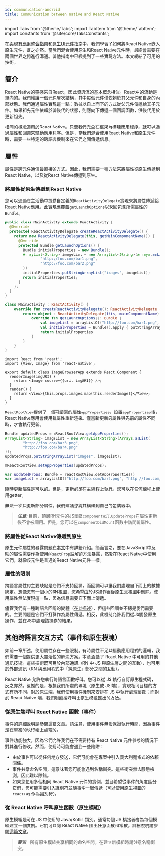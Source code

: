 ```yaml
---
id: communication-android
title: Communication between native and React Native
---
```


import Tabs from '@theme/Tabs'; import TabItem from '@theme/TabItem'; import constants from '@site/core/TabsConstants';

在[與現有應用整合指南](integration-with-existing-apps)和[原生UI元件指南](native-components-android)中，我們學習了如何將React Native嵌入原生元件，反之亦然。當我們混合使用原生和React Native元件時，最終會需要在兩個世界之間進行溝通。其他指南中已經提到了一些實現方法。本文總結了可用的技術。

## 簡介

React Native的靈感來自React，因此資訊流的基本概念相似。React中的流動是單向的。我們維護一個元件層次結構，其中每個元件僅依賴於其父元件和自身的內部狀態。我們通過屬性實現這一點：數據以自上而下的方式從父元件傳遞給其子元件。如果祖先元件依賴於其後代的狀態，則應向下傳遞一個回調函數，供後代用於更新祖先。

相同的概念適用於React Native。只要我們完全在框架內構建應用程序，就可以通過屬性和回調來驅動應用程序。但是，當我們混合使用React Native和原生元件時，需要一些特定的跨語言機制來在它們之間傳遞信息。

## 屬性

屬性是跨元件通信最直接的方式。因此，我們需要一種方法來將屬性從原生傳遞到React Native，以及從React Native傳遞到原生。

### 將屬性從原生傳遞到React Native

您可以通過在主活動中提供自定義的`ReactActivityDelegate`實現來將屬性傳遞給React Native應用。此實現應覆蓋`getLaunchOptions`以返回包含所需屬性的`Bundle`。

<Tabs groupId="android-language" queryString defaultValue={constants.defaultAndroidLanguage} values={constants.androidLanguages}>

<TabItem value="java">

```java
public class MainActivity extends ReactActivity {
  @Override
  protected ReactActivityDelegate createReactActivityDelegate() {
    return new ReactActivityDelegate(this, getMainComponentName()) {
      @Override
      protected Bundle getLaunchOptions() {
        Bundle initialProperties = new Bundle();
        ArrayList<String> imageList = new ArrayList<String>(Arrays.asList(
                "http://foo.com/bar1.png",
                "http://foo.com/bar2.png"
        ));
        initialProperties.putStringArrayList("images", imageList);
        return initialProperties;
      }
    };
  }
}
```

</TabItem>

<TabItem value="kotlin">

```kotlin
class MainActivity : ReactActivity() {
    override fun createReactActivityDelegate(): ReactActivityDelegate {
        return object : ReactActivityDelegate(this, mainComponentName) {
            override fun getLaunchOptions(): Bundle {
                val imageList = arrayListOf("http://foo.com/bar1.png", "http://foo.com/bar2.png")
                val initialProperties = Bundle().apply { putStringArrayList("images", imageList) }
                return initialProperties
            }
        }
    }
}
```

</TabItem>
</Tabs>

```tsx
import React from 'react';
import {View, Image} from 'react-native';

export default class ImageBrowserApp extends React.Component {
  renderImage(imgURI) {
    return <Image source={{uri: imgURI}} />;
  }
  render() {
    return <View>{this.props.images.map(this.renderImage)}</View>;
  }
}
```

`ReactRootView`提供了一個可讀寫的屬性`appProperties`。設置`appProperties`後，React Native應用會使用新屬性重新渲染。僅當新更新的屬性與先前的屬性不同時，才會執行更新。

<Tabs groupId="android-language" queryString defaultValue={constants.defaultAndroidLanguage} values={constants.androidLanguages}>

<TabItem value="java">

```java
Bundle updatedProps = mReactRootView.getAppProperties();
ArrayList<String> imageList = new ArrayList<String>(Arrays.asList(
        "http://foo.com/bar3.png",
        "http://foo.com/bar4.png"
));
updatedProps.putStringArrayList("images", imageList);

mReactRootView.setAppProperties(updatedProps);
```

</TabItem>

<TabItem value="kotlin">

```kotlin
var updatedProps: Bundle = reactRootView.getAppProperties()
var imageList = arrayListOf("http://foo.com/bar3.png", "http://foo.com/bar4.png")
```

</TabItem>

</Tabs>

隨時更新屬性是可以的。但是，更新必須在主線程上執行。您可以在任何線程上使用getter。

無法一次只更新部分屬性。我們建議您將其構建到自己的包裝器中。

> **_注意:_** 目前，頂層RN元件的JS函數`componentWillUpdateProps`在屬性更新後不會被調用。但是，您可以在`componentDidMount`函數中訪問新屬性。

### 將屬性從React Native傳遞到原生

原生元件屬性的暴露問題在[本文](native-components-android#3-expose-view-property-setters-using-reactprop-or-reactpropgroup-annotation)中有詳細介紹。簡而言之，要在JavaScript中反映的屬性需要作為使用`@ReactProp`註解的方法暴露，然後在React Native中使用它們，就像該元件是普通的React Native元件一樣。

### 屬性的限制

跨語言屬性的主要缺點是它們不支持回調，而回調可以讓我們處理自下而上的數據綁定。想像您有一個小的RN視圖，您希望由於JS操作而從原生父視圖中刪除。使用屬性無法實現這一點，因為信息需要自下而上傳遞。

儘管我們有一種跨語言回調的變體（[在此描述](native-modules-android#callbacks)），但這些回調並不總是我們需要的。主要問題是它們不打算作為屬性傳遞。相反，此機制允許我們從JS觸發原生操作，並在JS中處理該操作的結果。

## 其他跨語言交互方式（事件和原生模塊）

如前一章所述，使用屬性存在一些限制。有時屬性不足以驅動應用程式的邏輯，我們需要一個提供更大靈活性的解決方案。本章涵蓋了 React Native 中可用的其他通訊技術。這些技術既可用於內部通訊（RN 中 JS 與原生層之間的互動），也可用於外部通訊（RN 與應用程式中「純原生」部分之間的互動）。

React Native 允許您執行跨語言函數呼叫。您可以從 JS 執行自訂原生程式碼，反之亦然。遺憾的是，根據我們所處的環境（原生或 JS 端），實現相同目標的方式有所不同。對於原生端，我們使用事件機制來安排在 JS 中執行處理函數；而對於 React Native 端，我們則直接呼叫由原生模組匯出的方法。

### 從原生端呼叫 React Native 函數（事件）

事件的詳細說明請參閱[這篇文章](native-components-android#events)。請注意，使用事件無法保證執行時間，因為事件是在單獨的執行緒上處理的。

事件功能強大，因為它們允許我們在不需要持有 React Native 元件參考的情況下對其進行修改。然而，使用時可能會遇到一些陷阱：

- 由於事件可以從任何地方發送，它們可能會在專案中引入義大利麵條式的依賴關係。
- 事件共享命名空間，這意味著您可能會遇到名稱衝突。這些衝突無法靜態檢測，因此難以除錯。
- 如果您使用多個相同 React Native 元件的實例，並且希望從事件的角度區分它們，您可能需要引入識別符並隨事件一起傳遞（可以使用原生視圖的 `reactTag` 作為識別符）。

### 從 React Native 呼叫原生函數（原生模組）

原生模組是可在 JS 中使用的 Java/Kotlin 類別。通常每個 JS 橋接器會為每個模組建立一個實例。它們可以向 React Native 匯出任意函數和常數。詳細說明請參閱[這篇文章](native-modules-android)。

> **_警告_**：所有原生模組共享相同的命名空間。在建立新模組時請注意名稱衝突。